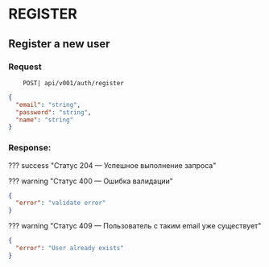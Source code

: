 # REGISTER

## Register a new user

### Request

```http
    POST| api/v001/auth/register
```

```json
{
  "email": "string",
  "password": "string",
  "name": "string"
}
```

### Response:

??? success "Статус 204 — Успешное выполнение запроса"

??? warning "Статус 400 — Ошибка валидации"

```json
{
  "error": "validate error"
}
```

??? warning "Статус 409 — Пользователь с таким email уже существует"

```json
{
  "error": "User already exists"
}
```